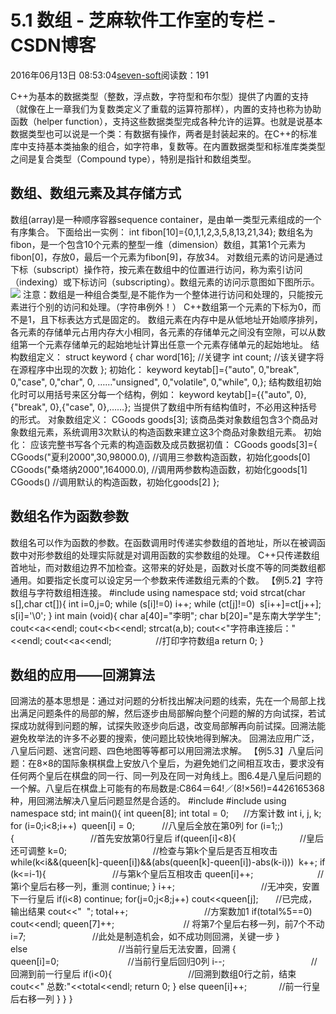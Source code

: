 
# 5.1 数组 -  芝麻软件工作室的专栏 - CSDN博客


2016年06月13日 08:53:04[seven-soft](https://me.csdn.net/softn)阅读数：191


C++为基本的数据类型（整数，浮点数，字符型和布尔型）提供了内置的支持（就像在上一章我们为复数类定义了重载的运算符那样），内置的支持也称为协助函数（helper function），支持这些数据类型完成各种允许的运算。也就是说基本数据类型也可以说是一个类：有数据有操作，两者是封装起来的。在C++的标准库中支持基本类抽象的组合，如字符串，复数等。在内置数据类型和标准库类类型之间是复合类型（Compound
 type），特别是指针和数组类型。
## 数组、数组元素及其存储方式
数组(array)是一种顺序容器sequence container，是由单一类型元素组成的一个有序集合。
下面给出一实例：
int fibon[10]={0,1,1,2,3,5,8,13,21,34};
数组名为fibon，是一个包含10个元素的整型一维（dimension）数组，其第1个元素为fibon[0]，存放0，最后一个元素为fibon[9]，存放34。
对数组元素的访问是通过下标（subscript）操作符，按元素在数组中的位置进行访问，称为索引访问（indexing）或下标访问（subscripting）。数组元素的访问示意图如下图所示。
![](http://www.weixueyuan.net/uploads/allimg/121226/1-1212262153321T.gif)
注意：数组是一种组合类型,是不能作为一个整体进行访问和处理的，只能按元素进行个别的访问和处理。（字符串例外！）
C++数组第一个元素的下标为0，而不是1，且下标表达方式是固定的。
数组元素在内存中是从低地址开始顺序排列，各元素的存储单元占用内存大小相同，各元素的存储单元之间没有空隙，可以从数组第一个元素存储单元的起始地址计算出任意一个元素存储单元的起始地址。
结构数组定义：
struct keyword {
char word[16]; //关键字
int count; //该关键字将在源程序中出现的次数
};
初始化：
keyword keytab[]={"auto", 0,"break", 0,"case", 0,"char", 0,
……"unsigned", 0,"volatile", 0,"while", 0,};
结构数组初始化时可以用括号来区分每一个结构，例如：
keyword keytab[]={{"auto", 0},{"break", 0},{"case", 0},……};
当提供了数组中所有结构值时，不必用这种括号的形式。
对象数组定义：
CGoods goods[3];
该商品类对象数组包含3个商品对象数组元素，系统调用3次默认的构造函数来建立这3个商品对象数组元素。
初始化： 应该完整书写各个元素的构造函数及成员数据初值：
CGoods goods[3]={
CGoods("夏利2000",30,98000.0), //调用三参数构造函数，初始化goods[0]
CGoods("桑塔纳2000",164000.0), //调用两参数构造函数，初始化goods[1]
CGoods() //调用默认的构造函数，初始化goods[2]
};
## 数组名作为函数参数
数组名可以作为函数的参数。在函数调用时传递实参数组的首地址，所以在被调函数中对形参数组的处理实际就是对调用函数的实参数组的处理。
C++只传递数组首地址，而对数组边界不加检查。这带来的好处是，函数对长度不等的同类数组都通用。如要指定长度可以设定另一个参数来传递数组元素的个数。
【例5.2】字符数组与字符数组相连接。
\#include <iostream>
using namespace std;
void strcat(char s[],char ct[]){
int i=0,j=0;
while (s[i]!=0) i++;
while (ct[j]!=0)  s[i++]=ct[j++];
s[i]='\0';
}
int main (void){
char a[40]="李明";
char b[20]="是东南大学学生";
cout<<a<<endl;
cout<<b<<endl;
strcat(a,b);
cout<<"字符串连接后："<<endl;
cout<<a<<endl;                  //打印字符数组a
return 0;
}
## 数组的应用——回溯算法
回溯法的基本思想是：通过对问题的分析找出解决问题的线索，先在一个局部上找出满足问题条件的局部的解，然后逐步由局部解向整个问题的解的方向试探，若试探成功就得到问题的解，试探失败逐步向后退，改变局部解再向前试探。回溯法能避免枚举法的许多不必要的搜索，使问题比较快地得到解决。
回溯法应用广泛，八皇后问题、迷宫问题、四色地图等等都可以用回溯法求解。
【例5.3】八皇后问题：在8×8的国际象棋棋盘上安放八个皇后，为避免她们之间相互攻击，要求没有任何两个皇后在棋盘的同一行、同一列及在同一对角线上。图6.4是八皇后问题的一个解。八皇后在棋盘上可能有的布局数是:C864＝64!／(8!×56!)=4426165368种，用回溯法解决八皇后问题显然是合适的。
\#include <iostream>
\#include <cmath>
using namespace std;
int main(){
int queen[8];
int total = 0;      //方案计数
int i, j, k;
for (i=0;i<8;i++)  queen[i] = 0;           //八皇后全放在第0列
for (i=1;;){                               //首先安放第0行皇后
if(queen[i]<8){                          //皇后还可调整
k=0;                                   //检查与第k个皇后是否互相攻击
while(k<i&&(queen[k]-queen[i])&&(abs(queen[k]-queen[i])-abs(k-i)))  k++;
if (k<=i-1){                           //与第k个皇后互相攻击
queen[i]++;                          //第i个皇后右移一列，重测
continue;
}
i++;                                   //无冲突，安置下一行皇后
if(i<8) continue;
for(j=0;j<8;j++) cout<<queen[j];       //已完成，输出结果
cout<<"  ";
total++;                               //方案数加1
if(total%5==0) cout<<endl;
queen[7]++;                            // 将第7个皇后右移一列，前7个不动
i=7;                           //此处是制造机会，如不成功则回溯，关键一步
}
else                                     //当前行皇后无法安置，回溯
{
queen[i]=0;                            //当前行皇后回归0列
i--;                                   //回溯到前一行皇后
if(i<0){                               //回溯到数组0行之前，结束
cout<<" 总数:"<<total<<endl;
return 0;
}
else queen[i]++;             //前一行皇后右移一列
}
}
}

